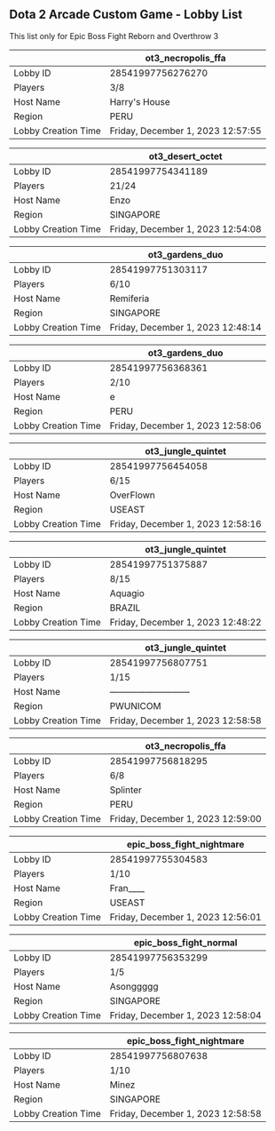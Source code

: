 ## Dota 2 Arcade Custom Game - Lobby List

This list only for Epic Boss Fight Reborn and Overthrow 3

|  | ot3_necropolis_ffa |
| ------ | ------ |
| Lobby ID | 28541997756276270 |
| Players | 3/8 |
| Host Name | Harry's House |
| Region | PERU |
| Lobby Creation Time | Friday, December 1, 2023 12:57:55 |


|  | ot3_desert_octet |
| ------ | ------ |
| Lobby ID | 28541997754341189 |
| Players | 21/24 |
| Host Name | Enzo |
| Region | SINGAPORE |
| Lobby Creation Time | Friday, December 1, 2023 12:54:08 |


|  | ot3_gardens_duo |
| ------ | ------ |
| Lobby ID | 28541997751303117 |
| Players | 6/10 |
| Host Name | Remiferia |
| Region | SINGAPORE |
| Lobby Creation Time | Friday, December 1, 2023 12:48:14 |


|  | ot3_gardens_duo |
| ------ | ------ |
| Lobby ID | 28541997756368361 |
| Players | 2/10 |
| Host Name | e |
| Region | PERU |
| Lobby Creation Time | Friday, December 1, 2023 12:58:06 |


|  | ot3_jungle_quintet |
| ------ | ------ |
| Lobby ID | 28541997756454058 |
| Players | 6/15 |
| Host Name | OverFlown |
| Region | USEAST |
| Lobby Creation Time | Friday, December 1, 2023 12:58:16 |


|  | ot3_jungle_quintet |
| ------ | ------ |
| Lobby ID | 28541997751375887 |
| Players | 8/15 |
| Host Name | Aquagio |
| Region | BRAZIL |
| Lobby Creation Time | Friday, December 1, 2023 12:48:22 |


|  | ot3_jungle_quintet |
| ------ | ------ |
| Lobby ID | 28541997756807751 |
| Players | 1/15 |
| Host Name | ————————— |
| Region | PWUNICOM |
| Lobby Creation Time | Friday, December 1, 2023 12:58:58 |


|  | ot3_necropolis_ffa |
| ------ | ------ |
| Lobby ID | 28541997756818295 |
| Players | 6/8 |
| Host Name | Splinter |
| Region | PERU |
| Lobby Creation Time | Friday, December 1, 2023 12:59:00 |


|  | epic_boss_fight_nightmare |
| ------ | ------ |
| Lobby ID | 28541997755304583 |
| Players | 1/10 |
| Host Name | Fran____ |
| Region | USEAST |
| Lobby Creation Time | Friday, December 1, 2023 12:56:01 |


|  | epic_boss_fight_normal |
| ------ | ------ |
| Lobby ID | 28541997756353299 |
| Players | 1/5 |
| Host Name | Asonggggg |
| Region | SINGAPORE |
| Lobby Creation Time | Friday, December 1, 2023 12:58:04 |


|  | epic_boss_fight_nightmare |
| ------ | ------ |
| Lobby ID | 28541997756807638 |
| Players | 1/10 |
| Host Name | Minez |
| Region | SINGAPORE |
| Lobby Creation Time | Friday, December 1, 2023 12:58:58 |


